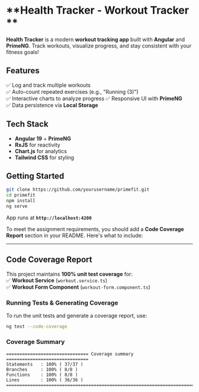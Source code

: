 # **Health Tracker - Workout Tracker **

**Health Tracker** is a modern **workout tracking app** built with **Angular** and **PrimeNG**. Track workouts, visualize progress, and stay consistent with your fitness goals!

## **Features**

✅ Log and track multiple workouts  
✅ Auto-count repeated exercises (e.g., "Running (3)")  
✅ Interactive charts to analyze progress
✅ Responsive UI with **PrimeNG**  
✅ Data persistence via **Local Storage**

## **Tech Stack**

- **Angular 19** + **PrimeNG**
- **RxJS** for reactivity
- **Chart.js** for analytics
- **Tailwind CSS** for styling

## **Getting Started**

```sh
git clone https://github.com/yourusername/primefit.git
cd primefit
npm install
ng serve
```

App runs at **`http://localhost:4200`**

To meet the assignment requirements, you should add a **Code Coverage Report** section in your README. Here's what to include:

---

## **Code Coverage Report**

This project maintains **100% unit test coverage** for:  
✅ **Workout Service** (`workout.service.ts`)  
✅ **Workout Form Component** (`workout-form.component.ts`)

### **Running Tests & Generating Coverage**

To run the unit tests and generate a coverage report, use:

```sh
ng test --code-coverage
```

### **Coverage Summary**

```
=============================== Coverage summary ===============================
Statements   : 100% ( 37/37 )
Branches     : 100% ( 8/8 )
Functions    : 100% ( 8/8 )
Lines        : 100% ( 36/36 )
================================================================================
```
